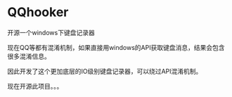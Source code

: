 QQhooker
========

开源一个windows下键盘记录器


现在QQ等都有混淆机制，如果直接用windows的API获取键盘消息，结果会包含很多混淆信息。

因此开发了这个更加底层的IO级别键盘记录器，可以绕过API混淆机制。

现在开源此项目。。。

